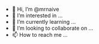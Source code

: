 - 👋 Hi, I’m @mrnaive
- 👀 I’m interested in ...
- 🌱 I’m currently learning ...
- 💞️ I’m looking to collaborate on ...
- 📫 How to reach me ...

<!---
mrnaive/mrnaive is a ✨ special ✨ repository because its `README.md` (this file) appears on your GitHub profile.
You can click the Preview link to take a look at your changes.
--->
